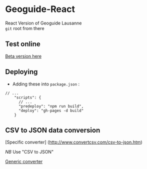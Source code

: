 # Geoguide-React

React Version of Geoguide Lausanne  
`git` root from there

## Test online
[Beta version here](https://roubaka.github.io/Geoguide-React/)

## Deploying

- Adding these into `package.json` :

```
// ...
    "scripts": {
      // ...
      "predeploy": "npm run build",
      "deploy": "gh-pages -d build"
    }

```
## CSV to JSON data conversion
[Specific converter] (http://www.convertcsv.com/csv-to-json.htm)

*NB* Use "CSV to JSON"

[Generic converter](https://csvjson.com/csv2json)